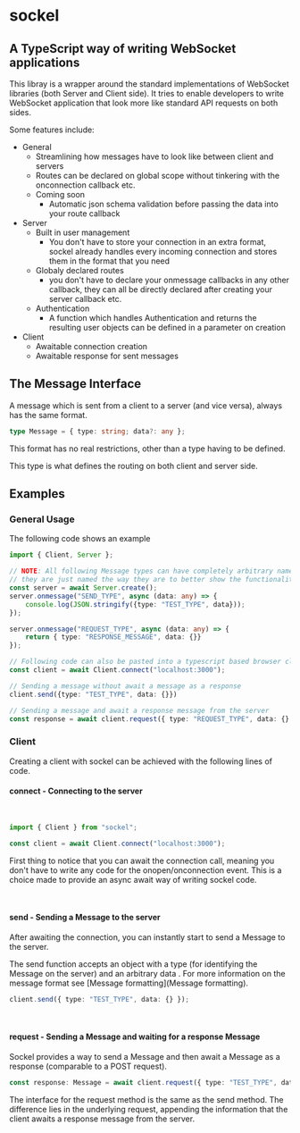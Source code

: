 # sockel

## A TypeScript way of writing WebSocket applications

This libray is a wrapper around the standard implementations of WebSocket libraries (both Server and Client side).
It tries to enable developers to write WebSocket application that look more like standard API requests on both sides.

Some features include:

-   General
    -   Streamlining how messages have to look like between client and servers
    -   Routes can be declared on global scope without tinkering with the onconnection callback etc.
    -   Coming soon
        -   Automatic json schema validation before passing the data into your route callback
-   Server
    -   Built in user management
        -   You don't have to store your connection in an extra format, sockel already handles
            every incoming connection and stores them in the format that you need
    -   Globaly declared routes
        -   you don't have to declare your onmessage callbacks in any other callback, they can all be directly declared
            after creating your server
            callback etc.
    -   Authentication
        -   A function which handles Authentication and returns the resulting user objects can be defined
            in a parameter on creation
-   Client
    -   Awaitable connection creation
    -   Awaitable response for sent messages

## The Message Interface

A message which is sent from a client
to a server (and vice versa), always has the same format.

```typescript
type Message = { type: string; data?: any };
```

This format has no real restrictions, other than a type having to be defined.

This type is what defines the routing on both client and server side.

## Examples

### General Usage

The following code shows an example

```typescript
import { Client, Server };

// NOTE: All following Message types can have completely arbitrary names,
// they are just named the way they are to better show the functionality
const server = await Server.create();
server.onmessage("SEND_TYPE", async (data: any) => {
    console.log(JSON.stringify({type: "TEST_TYPE", data}));
});

server.onmessage("REQUEST_TYPE", async (data: any) => {
    return { type: "RESPONSE_MESSAGE", data: {}}
});

// Following code can also be pasted into a typescript based browser client
const client = await Client.connect("localhost:3000");

// Sending a message without await a message as a response
client.send({type: "TEST_TYPE", data: {}})

// Sending a message and await a response message from the server
const response = await client.request({ type: "REQUEST_TYPE", data: {} })
```

### Client

Creating a client with sockel can be achieved with the following lines of code.

#### connect - Connecting to the server

<br/>

```typescript
import { Client } from "sockel";

const client = await Client.connect("localhost:3000");
```

First thing to notice that you can await the connection call, meaning you don't have to write any code for
the onopen/onconnection event. This is a choice made to provide an async await way of writing sockel code.

<br/>

#### send - Sending a Message to the server

After awaiting the connection, you can instantly start to send a Message to the server.

The send function accepts an object with a type (for identifying the Message on the server) and an arbitrary data
. For more information on the message format see [Message formatting](Message formatting).

```typescript
client.send({ type: "TEST_TYPE", data: {} });
```

<br/>

#### request - Sending a Message and waiting for a response Message

Sockel provides a way to send a Message and then await a Message as a response (comparable to a POST request).

```typescript
const response: Message = await client.request({ type: "TEST_TYPE", data: {} });
```

The interface for the request method is the same as the send method.
The difference lies in the underlying request, appending the information that the client awaits a response message from the server.
